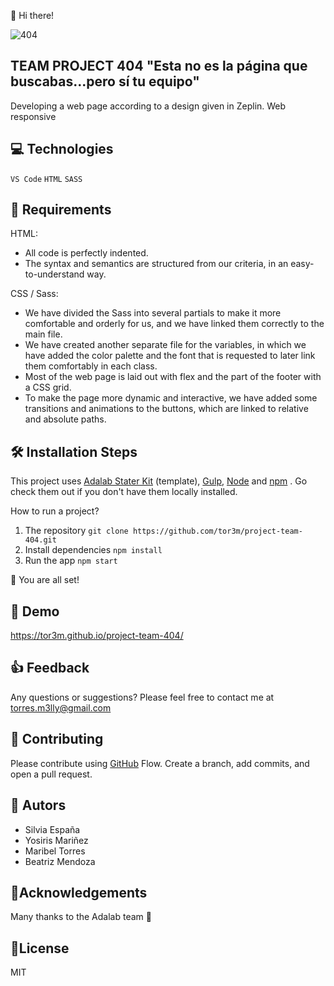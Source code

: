 👋 Hi there!


![404](https://user-images.githubusercontent.com/81690198/142512599-4dd048fa-90e3-46e9-b1db-2fba766a73b1.png)

##  TEAM PROJECT 404 "Esta no es la página que buscabas...pero sí tu equipo"
Developing a web page according to a design given in Zeplin. Web responsive

## 💻 Technologies
 ``VS Code``
 ``HTML``
 ``SASS``


## 🧐 Requirements

HTML:

* All code is perfectly indented.
* The syntax and semantics are structured from our criteria, in an easy-to-understand way.

CSS / Sass:

* We have divided the Sass into several partials to make it more comfortable and orderly for us, and we have linked them correctly to the main file.
* We have created another separate file for the variables, in which we have added the color palette and the font that is requested to later link them comfortably in each class.
* Most of the web page is laid out with flex and the part of the footer with a CSS grid.
* To make the page more dynamic and interactive, we have added some transitions and animations to the buttons, which are linked to relative and absolute paths.

## 🛠️ Installation Steps 

This project uses [Adalab Stater Kit](https://github.com/Adalab/adalab-web-starter-kit) (template), [Gulp](https://gulpjs.com/), [Node](https://nodejs.org/es/)  and [npm](https://www.npmjs.com/) . Go check them out if you don't have them locally installed.

How to run a project? 

  1.	The repository
      `git clone https://github.com/tor3m/project-team-404.git`
  2.	Install dependencies
    `npm install`
  3.	Run the app
     `npm start`

🌟 You are all set!

## 🚀 Demo 

  https://tor3m.github.io/project-team-404/

## 👍 Feedback
Any questions or suggestions? Please feel free to contact me at torres.m3lly@gmail.com 

## 🍰 Contributing
Please contribute using [GitHub](https://docs.github.com/en/get-started/quickstart/github-flow) Flow. Create a branch, add commits, and open a pull request.


## 🦸 Autors

* Silvia España
* Yosiris Mariñez
* Maribel Torres
* Beatriz Mendoza


## 🤝Acknowledgements 

Many thanks to the Adalab team 💞

## 📝License 

MIT
